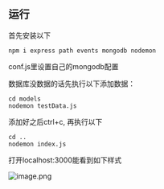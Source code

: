 ## 运行
首先安装以下
```
npm i express path events mongodb nodemon
```

conf.js里设置自己的mongodb配置

数据库没数据的话先执行以下添加数据：
```
cd models
nodemon testData.js
```

添加好之后ctrl+c, 再执行以下
```
cd ..
nodemon index.js
```
打开localhost:3000能看到如下样式

![image.png](https://i.loli.net/2020/08/27/ALNjeIKPOY9QTHF.png)